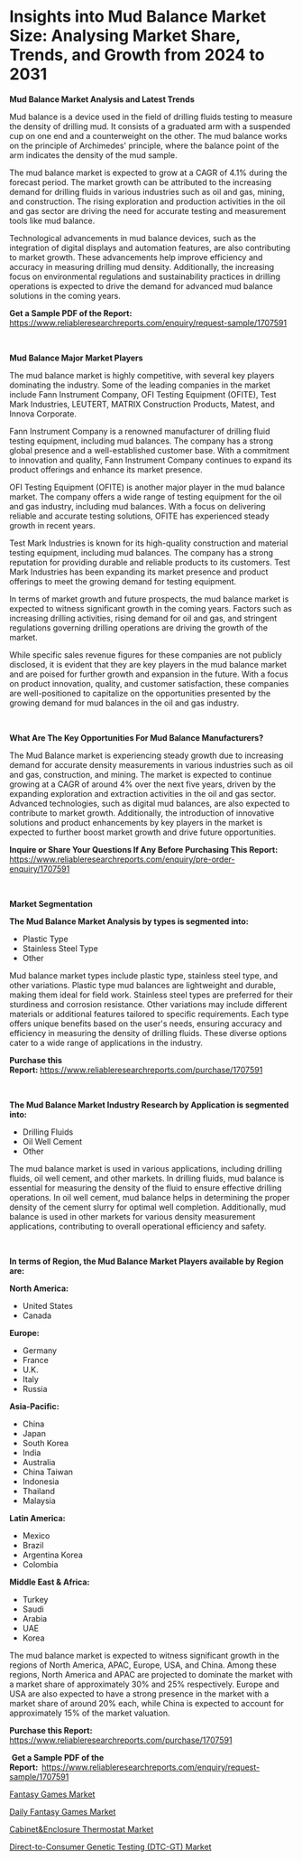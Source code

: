 <p><h1>Insights into Mud Balance Market Size: Analysing Market Share, Trends, and Growth from 2024 to 2031</h1></p><p><strong>Mud Balance Market Analysis and Latest Trends</strong></p>
<p><p>Mud balance is a device used in the field of drilling fluids testing to measure the density of drilling mud. It consists of a graduated arm with a suspended cup on one end and a counterweight on the other. The mud balance works on the principle of Archimedes' principle, where the balance point of the arm indicates the density of the mud sample.</p><p>The mud balance market is expected to grow at a CAGR of 4.1% during the forecast period. The market growth can be attributed to the increasing demand for drilling fluids in various industries such as oil and gas, mining, and construction. The rising exploration and production activities in the oil and gas sector are driving the need for accurate testing and measurement tools like mud balance.</p><p>Technological advancements in mud balance devices, such as the integration of digital displays and automation features, are also contributing to market growth. These advancements help improve efficiency and accuracy in measuring drilling mud density. Additionally, the increasing focus on environmental regulations and sustainability practices in drilling operations is expected to drive the demand for advanced mud balance solutions in the coming years.</p></p>
<p><strong>Get a Sample PDF of the Report:&nbsp;</strong> <a href="https://www.reliableresearchreports.com/enquiry/request-sample/1707591">https://www.reliableresearchreports.com/enquiry/request-sample/1707591</a></p>
<p>&nbsp;</p>
<p><strong>Mud Balance Major Market Players</strong></p>
<p><p>The mud balance market is highly competitive, with several key players dominating the industry. Some of the leading companies in the market include Fann Instrument Company, OFI Testing Equipment (OFITE), Test Mark Industries, LEUTERT, MATRIX Construction Products, Matest, and Innova Corporate.</p><p>Fann Instrument Company is a renowned manufacturer of drilling fluid testing equipment, including mud balances. The company has a strong global presence and a well-established customer base. With a commitment to innovation and quality, Fann Instrument Company continues to expand its product offerings and enhance its market presence.</p><p>OFI Testing Equipment (OFITE) is another major player in the mud balance market. The company offers a wide range of testing equipment for the oil and gas industry, including mud balances. With a focus on delivering reliable and accurate testing solutions, OFITE has experienced steady growth in recent years.</p><p>Test Mark Industries is known for its high-quality construction and material testing equipment, including mud balances. The company has a strong reputation for providing durable and reliable products to its customers. Test Mark Industries has been expanding its market presence and product offerings to meet the growing demand for testing equipment.</p><p>In terms of market growth and future prospects, the mud balance market is expected to witness significant growth in the coming years. Factors such as increasing drilling activities, rising demand for oil and gas, and stringent regulations governing drilling operations are driving the growth of the market.</p><p>While specific sales revenue figures for these companies are not publicly disclosed, it is evident that they are key players in the mud balance market and are poised for further growth and expansion in the future. With a focus on product innovation, quality, and customer satisfaction, these companies are well-positioned to capitalize on the opportunities presented by the growing demand for mud balances in the oil and gas industry.</p></p>
<p>&nbsp;</p>
<p><strong>What Are The Key Opportunities For Mud Balance Manufacturers?</strong></p>
<p><p>The Mud Balance market is experiencing steady growth due to increasing demand for accurate density measurements in various industries such as oil and gas, construction, and mining. The market is expected to continue growing at a CAGR of around 4% over the next five years, driven by the expanding exploration and extraction activities in the oil and gas sector. Advanced technologies, such as digital mud balances, are also expected to contribute to market growth. Additionally, the introduction of innovative solutions and product enhancements by key players in the market is expected to further boost market growth and drive future opportunities.</p></p>
<p><strong>Inquire or Share Your Questions If Any Before Purchasing This Report:</strong> <a href="https://www.reliableresearchreports.com/enquiry/pre-order-enquiry/1707591">https://www.reliableresearchreports.com/enquiry/pre-order-enquiry/1707591</a></p>
<p>&nbsp;</p>
<p><strong>Market Segmentation</strong></p>
<p><strong>The Mud Balance Market Analysis by types is segmented into:</strong></p>
<p><ul><li>Plastic Type</li><li>Stainless Steel Type</li><li>Other</li></ul></p>
<p><p>Mud balance market types include plastic type, stainless steel type, and other variations. Plastic type mud balances are lightweight and durable, making them ideal for field work. Stainless steel types are preferred for their sturdiness and corrosion resistance. Other variations may include different materials or additional features tailored to specific requirements. Each type offers unique benefits based on the user's needs, ensuring accuracy and efficiency in measuring the density of drilling fluids. These diverse options cater to a wide range of applications in the industry.</p></p>
<p><strong>Purchase this Report:&nbsp;</strong><a href="https://www.reliableresearchreports.com/purchase/1707591">https://www.reliableresearchreports.com/purchase/1707591</a></p>
<p>&nbsp;</p>
<p><strong>The Mud Balance Market Industry Research by Application is segmented into:</strong></p>
<p><ul><li>Drilling Fluids</li><li>Oil Well Cement</li><li>Other</li></ul></p>
<p><p>The mud balance market is used in various applications, including drilling fluids, oil well cement, and other markets. In drilling fluids, mud balance is essential for measuring the density of the fluid to ensure effective drilling operations. In oil well cement, mud balance helps in determining the proper density of the cement slurry for optimal well completion. Additionally, mud balance is used in other markets for various density measurement applications, contributing to overall operational efficiency and safety.</p></p>
<p>&nbsp;</p>
<p><strong>In terms of Region, the Mud Balance Market Players available by Region are:</strong></p>
<p>
    <p> <strong> North America: </strong>
        <ul>
            <li>United States</li>
            <li>Canada</li>
        </ul>
        </p> 
    <p> <strong> Europe: </strong>
        <ul>
            <li>Germany</li>
            <li>France</li>
            <li>U.K.</li>
            <li>Italy</li>
            <li>Russia</li>
        </ul>
        </p> 
    <p> <strong> Asia-Pacific: </strong>
        <ul>
            <li>China</li>
            <li>Japan</li>
            <li>South Korea</li>
            <li>India</li>
            <li>Australia</li>
            <li>China Taiwan</li>
            <li>Indonesia</li>
            <li>Thailand</li>
            <li>Malaysia</li>
        </ul>
        </p> 
    <p> <strong> Latin America: </strong>
        <ul>
            <li>Mexico</li>
            <li>Brazil</li>
            <li>Argentina Korea</li>
            <li>Colombia</li>
        </ul>
        </p> 
    <p> <strong> Middle East & Africa: </strong>
        <ul>
            <li>Turkey</li>
            <li>Saudi</li>
            <li>Arabia</li>
            <li>UAE</li>
            <li>Korea</li>
        </ul>
    </p>
    </p>
<p><p>The mud balance market is expected to witness significant growth in the regions of North America, APAC, Europe, USA, and China. Among these regions, North America and APAC are projected to dominate the market with a market share of approximately 30% and 25% respectively. Europe and USA are also expected to have a strong presence in the market with a market share of around 20% each, while China is expected to account for approximately 15% of the market valuation.</p></p>
<p><strong>Purchase this Report: </strong><a href="https://www.reliableresearchreports.com/purchase/1707591">https://www.reliableresearchreports.com/purchase/1707591</a></p>
<p>&nbsp;<strong>Get a Sample PDF of the Report:&nbsp;&nbsp;</strong><a href="https://www.reliableresearchreports.com/enquiry/request-sample/1707591">https://www.reliableresearchreports.com/enquiry/request-sample/1707591</a></p>
<p><strong></strong></p>
<p><p><a href="https://github.com/sonuprakash1/Market-Research-Report-List-1/blob/main/fantasy-games-market.md">Fantasy Games Market</a></p><p><a href="https://github.com/Whitneyboyettebo9kiw7yr13/Market-Research-Report-List-1/blob/main/daily-fantasy-games-market.md">Daily Fantasy Games Market</a></p><p><a href="https://github.com/jhcraigie/Market-Research-Report-List-2/blob/main/cabinetenclosure-thermostat-market.md">Cabinet&Enclosure Thermostat Market</a></p><p><a href="https://github.com/laholand/Market-Research-Report-List-2/blob/main/direct-to-consumer-genetic-testing-dtc-gt-market.md">Direct-to-Consumer Genetic Testing (DTC-GT) Market</a></p></p>